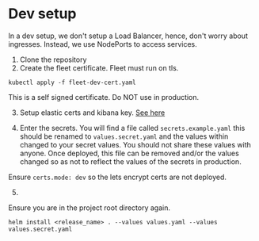 # Dev setup

In a dev setup, we don't setup a Load Balancer, hence, don't worry about ingresses. Instead, we use NodePorts to access services.

1. Clone the repository
2. Create the fleet certificate. Fleet must run on tls.

```
kubectl apply -f fleet-dev-cert.yaml
```
This is a self signed certificate. Do NOT use in production.

3. Setup elastic certs and kibana key. [See here](../creds/README.md)

4. Enter the secrets. You will find a file called `secrets.example.yaml` this should be renamed to `values.secret.yaml` and the values within changed to your secret values. You should not share these values with anyone. Once deployed, this file can be removed and/or the values changed so as not to reflect the values of the secrets in production.

Ensure `certs.mode: dev` so the lets encrypt certs are not deployed.

5. 
Ensure you are in the project root directory again.
```
helm install <release_name> . --values values.yaml --values values.secret.yaml
```

